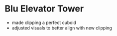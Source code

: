 # Blu Elevator Tower
- made clipping a perfect cuboid
- adjusted visuals to better align with new clipping